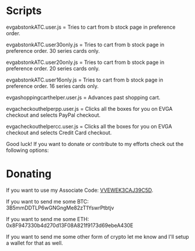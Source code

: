 # Scripts

evgabstonkATC.user.js = Tries to cart from b stock page in preference order.

evgabstonkATC.user30only.js = Tries to cart from b stock page in
preference order.  30 series cards only.

evgabstonkATC.user20only.js = Tries to cart from b stock page in
preference order.  20 series cards only.

evgabstonkATC.user16only.js = Tries to cart from b stock page in
preference order.  16 series cards only.

evgashoppingcarthelper.user.js = Advances past shopping cart.

evgacheckouthelperpp.user.js = Clicks all the boxes for you on EVGA checkout and selects PayPal checkout.

evgacheckouthelpercc.user.js = Clicks all the boxes for you on EVGA checkout and selects Credit Card checkout.

Good luck!  If you want to donate or contribute to my efforts check
out the following options:


# Donating

If you want to use my Associate Code: [VVEWEK3CAJ39C5D](https://www.evga.com/associates/default.aspx?associatecode=VVEWEK3CAJ39C5D).

If you want to send me some BTC: 3B5mmDDTLP6wGNGngMe82zT1YswrPtbtjv

If you want to send me some ETH: 0x8F947330b4d270d13F08A821f9173d69ebeA430E

If you want to send me some other form of crypto let me know and I'll
setup a wallet for that as well.

